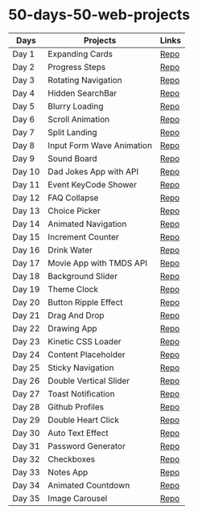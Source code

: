 # 50-days-50-web-projects


Days  | Projects | Links
------------ | ------------- | -------------
Day 1 | Expanding Cards| [Repo](https://github.com/cagataybalikci/50-days-50-web-projects/tree/main/Day%201%20-%20Expanding%20Cards)
Day 2 | Progress Steps | [Repo](https://github.com/cagataybalikci/50-days-50-web-projects/tree/main/Day%202%20-%20Progress%20Bar)
Day 3 | Rotating Navigation | [Repo](https://github.com/cagataybalikci/50-days-50-web-projects/tree/main/Day%203%20-%20Rotating%20Navigation)
Day 4 | Hidden SearchBar | [Repo](https://github.com/cagataybalikci/50-days-50-web-projects/tree/main/Day%204%20-%20Hidden%20Search%20Bar)
Day 5 | Blurry Loading | [Repo](https://github.com/cagataybalikci/50-days-50-web-projects/tree/main/Day%205%20-%20Blurry%20Loading)
Day 6 | Scroll Animation | [Repo](https://github.com/cagataybalikci/50-days-50-web-projects/tree/main/Day%206%20-%20Scroll%20Animation)
Day 7 | Split Landing | [Repo](https://github.com/cagataybalikci/50-days-50-web-projects/tree/main/Day%207%20-%20Split%20Landing)
Day 8 | Input Form Wave Animation | [Repo](https://github.com/cagataybalikci/50-days-50-web-projects/tree/main/Day%208%20-%20Form%20Wave%20Animation)
Day 9 | Sound Board | [Repo](https://github.com/cagataybalikci/50-days-50-web-projects/tree/main/Day%209%20-%20Sound%20board)
Day 10 | Dad Jokes App with API | [Repo](https://github.com/cagataybalikci/50-days-50-web-projects/tree/main/Day%2010%20-%20Dad%20Jokes)
Day 11 | Event KeyCode Shower | [Repo](https://github.com/cagataybalikci/50-days-50-web-projects/tree/main/Day%2011%20-%20Event%20Keycode)
Day 12 | FAQ Collapse | [Repo](https://github.com/cagataybalikci/50-days-50-web-projects/tree/main/Day%2012%20-%20%20FAQ%20Collapse)
Day 13 | Choice Picker | [Repo](https://github.com/cagataybalikci/50-days-50-web-projects/tree/main/Day%2013%20-%20Choice%20Picker)
Day 14 | Animated Navigation | [Repo](https://github.com/cagataybalikci/50-days-50-web-projects/tree/main/Day%2014%20-%20Animated%20Navigation)
Day 15 | Increment Counter | [Repo](https://github.com/cagataybalikci/50-days-50-web-projects/tree/main/Day%2015%20-%20Incrementing%20Counter)
Day 16 | Drink Water | [Repo](https://github.com/cagataybalikci/50-days-50-web-projects/tree/main/Day%2016%20-%20Drink%20Water)
Day 17 | Movie App with TMDS API | [Repo](https://github.com/cagataybalikci/50-days-50-web-projects/tree/main/Day%2017%20-%20Movie%20App)
Day 18 | Background Slider | [Repo](https://github.com/cagataybalikci/50-days-50-web-projects/tree/main/Day%2018%20-%20Background%20Slider)
Day 19 | Theme Clock | [Repo](https://github.com/cagataybalikci/50-days-50-web-projects/tree/main/Day%2019%20-%20Theme%20Clock)
Day 20 | Button Ripple Effect | [Repo](https://github.com/cagataybalikci/50-days-50-web-projects/tree/main/Day%2020%20-%20Button%20Ripple%20Effect)
Day 21 | Drag And Drop | [Repo](https://github.com/cagataybalikci/50-days-50-web-projects/tree/main/Day%2021%20-%20Drag%20And%20Drop)
Day 22 | Drawing App | [Repo](https://github.com/cagataybalikci/50-days-50-web-projects/tree/main/Day%2022%20-%20Drawing%20App)
Day 23 | Kinetic CSS Loader | [Repo](https://github.com/cagataybalikci/50-days-50-web-projects/tree/main/Day%2023%20-%20Kinetic%20CSS%20Loader)
Day 24 | Content Placeholder | [Repo](https://github.com/cagataybalikci/50-days-50-web-projects/tree/main/Day%2024%20-%20Content%20Placeholder)
Day 25 | Sticky Navigation | [Repo](https://github.com/cagataybalikci/50-days-50-web-projects/tree/main/Day%2025%20-%20Sticky%20Navigation)
Day 26 | Double Vertical Slider | [Repo](https://github.com/cagataybalikci/50-days-50-web-projects/tree/main/Day%2026%20-%20Double%20Vertical%20Slider)
Day 27 | Toast Notification | [Repo](https://github.com/cagataybalikci/50-days-50-web-projects/tree/main/Day%2027%20-%20Toast%20Notification)
Day 28 | Github Profiles | [Repo](https://github.com/cagataybalikci/50-days-50-web-projects/tree/main/Day%2028%20-%20Github%20Profiles)
Day 29 | Double Heart Click | [Repo](https://github.com/cagataybalikci/50-days-50-web-projects/tree/main/Day%2029%20-%20Double%20Heart%20Click)
Day 30 | Auto Text Effect| [Repo](https://github.com/cagataybalikci/50-days-50-web-projects/tree/main/Day%2030%20-%20Auto%20Text%20Effect)
Day 31 | Password Generator | [Repo](https://github.com/cagataybalikci/50-days-50-web-projects/tree/main/Day%2031%20-%20Password%20Generator)
Day 32 | Checkboxes | [Repo](https://github.com/cagataybalikci/50-days-50-web-projects/tree/main/Day%2032%20-%20Checkboxes)
Day 33 | Notes App | [Repo](https://github.com/cagataybalikci/50-days-50-web-projects/tree/main/Day%2033%20-%20Notes%20App)
Day 34 | Animated Countdown | [Repo](https://github.com/cagataybalikci/50-days-50-web-projects/tree/main/Day%2034%20-%20Animated%20Countdown)
Day 35 | Image Carousel | [Repo](https://github.com/cagataybalikci/50-days-50-web-projects/tree/main/Day%2035%20-%20Image%20Carousel)

